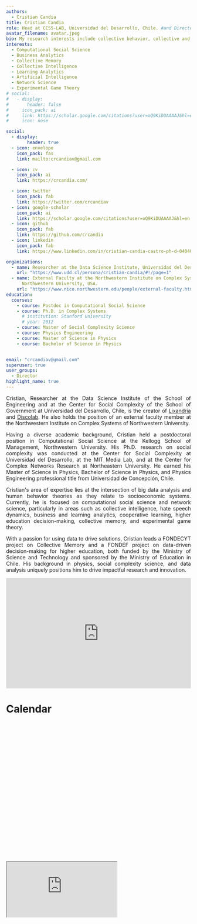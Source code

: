 ```yaml
---
authors:
  - Cristian Candia
title: Cristian Candia
role: Head at CCSS-LAB, Universidad del Desarrollo, Chile. #and Director of the Master's in Data Science at Universidad del Desarrollo, Chile.
avatar_filename: avatar.jpeg
bio: My research interests include collective behavior, collective and artificial, network science, and business analytics.
interests:
  - Computational Social Science
  - Business Analytics
  - Collective Memory
  - Collective Intelligence
  - Learning Analytics
  - Artificial Intelligence
  - Network Science
  - Experimental Game Theory
# social:
#   - display:
#       header: false
#     icon_pack: ai
#     link: https://scholar.google.com/citations?user=oQ9KiDUAAAAJ&hl=en
#     icon: nose

social:
  - display:
        header: true
  - icon: envelope
    icon_pack: fas
    link: mailto:crcandiav@gmail.com

  - icon: cv
    icon_pack: ai
    link: https://crcandia.com/

  - icon: twitter
    icon_pack: fab
    link: https://twitter.com/crcandiav
  - icon: google-scholar
    icon_pack: ai
    link: https://scholar.google.com/citations?user=oQ9KiDUAAAAJ&hl=en
  - icon: github
    icon_pack: fab
    link: https://github.com/crcandia
  - icon: linkedin
    icon_pack: fab
    link: https://www.linkedin.com/in/cristian-candia-castro-ph-d-04040251/   

organizations:
  - name: Researcher at the Data Science Institute, Universidad del Desarrollo, Chile.
    url: "https://www.udd.cl/persona/cristian-candia/#!/page=1"
  - name: External Faculty at the Northwestern Institute on Complex Systems, Kellogg School of Management,
      Northwestern University, USA.
    url: "https://www.nico.northwestern.edu/people/external-faculty.html"
education:
  courses:
    - course: Postdoc in Computational Social Science
    - course: Ph.D. in Complex Systems
      # institution: Stanford University
      # year: 2012
    - course: Master of Social Complexity Science
    - course: Physics Engineering
    - course: Master of Science in Physics
    - course: Bachelor of Science in Physics


email: "crcandiav@gmail.com"
superuser: true
user_groups:
  - Director
highlight_name: true
---
```

<head>
<meta name="viewport" content="width=device-width, initial-scale=1">
<style>
.container {
  position: relative;
  width: 95%;
  overflow: hidden;
  padding-top: 75%; /* 16:9 Aspect Ratio */
}

.responsive-iframe {
  position: absolute;
  top: 0;
  left: 0;
  bottom: 0;
  right: 0;
  width: 100%;
  height: 100%;
  border: none;
}
</style>
</head>


<div style="text-align: justify">
Cristian, Researcher at the Data Science Institute of the School of Engineering and at the Center for Social Complexity of the School of Government at Universidad del Desarrollo, Chile, is the creator of <a href="https://lixandria.cl/">Lixandria</a> and <a href="https://discolab.azurewebsites.net/#/about">Discolab</a>. He also holds the position of an external faculty member at the Northwestern Institute on Complex Systems of Northwestern University.

<!-- and Director of the Master's in Data Science -->

Having a diverse academic background, Cristian held a postdoctoral position in Computational Social Science at the Kellogg School of Management, Northwestern University. His Ph.D. research on social complexity was conducted at the Center for Social Complexity at Universidad del Desarrollo, at the MIT Media Lab, and at the Center for Complex Networks Research at Northeastern University. He earned his Master of Science in Physics, Bachelor of Science in Physics, and Physics Engineering professional title from Universidad de Concepción, Chile.

Cristian's area of expertise lies at the intersection of big data analysis and human behavior theories as they relate to socioeconomic systems. Currently, he is focused on computational social science and network science, particularly in areas such as collective intelligence, hate speech dynamics, business and learning analytics, cooperative learning, higher education decision-making, collective memory, and experimental game theory.

With a passion for using data to drive solutions, Cristian leads a FONDECYT project on Collective Memory and a FONDEF project on data-driven decision-making for higher education, both funded by the Ministry of Science and Technology and sponsored by the Ministry of Education in Chile. His background in physics, social complexity science, and data analysis uniquely positions him to drive impactful research and innovation.

<div>
<iframe margin= "center" width="100%" height="300vh" src="https://www.youtube.com/embed/kYHLZZhG5Wc" title="Sociedad en Base a Datos" frameborder="0" allow="accelerometer; autoplay; clipboard-write; encrypted-media; gyroscope; picture-in-picture; web-share" allowfullscreen></iframe>
</div>

# Calendar

<div class="container">
  <iframe class="responsive-iframe" src="https://calendar.google.com/calendar/embed?height=800&wkst=2&bgcolor=%23ffffff&ctz=America%2FSantiago&src=Y3JjYW5kaWF2QGdtYWlsLmNvbQ&color=%237986CB&mode=WEEK&showTabs=1&showCalendars=1"></iframe>
</div>

</div>